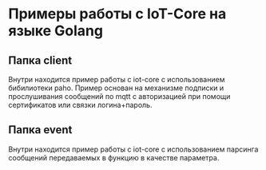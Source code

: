 # Примеры работы с IoT-Core на языке Golang

## Папка client

Внутри находится пример работы с iot-core с использованием бибилиотеки paho.
Пример основан на механизме подписки и прослушивания сообщений по mqtt с 
авторизацией при помощи сертификатов или связки логина+пароль. 

## Папка event

Внутри находится пример работы с iot-core с использованием парсинга сообщений 
передаваемых в функцию в качестве параметра.